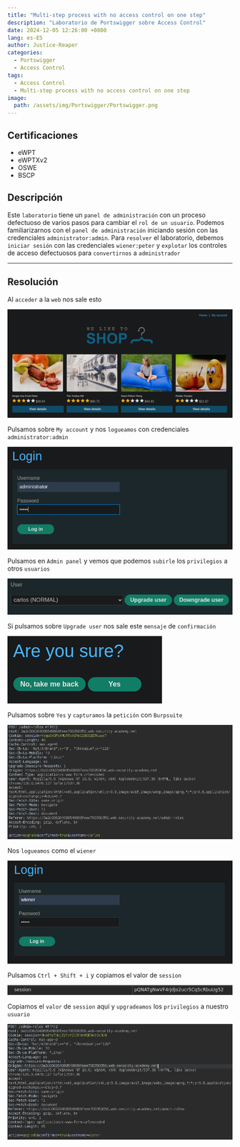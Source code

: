 ```yaml
---
title: "Multi-step process with no access control on one step"
description: "Laboratorio de Portswigger sobre Access Control"
date: 2024-12-05 12:26:00 +0800
lang: es-ES
author: Justice-Reaper
categories:
  - Portswigger
  - Access Control
tags:
  - Access Control
  - Multi-step process with no access control on one step
image:
  path: /assets/img/Portswigger/Portswigger.png
---
```


## Certificaciones

- eWPT
- eWPTXv2
- OSWE
- BSCP
  
## Descripción

Este `laboratorio` tiene un `panel de administración` con un proceso defectuoso de varios pasos para cambiar el `rol de un usuario`. Podemos familiarizarnos con el `panel de administración` iniciando sesión con las credenciales `administrator:admin`. Para `resolver` el laboratorio, debemos `iniciar sesión` con las credenciales `wiener:peter` y `explotar` los controles de acceso defectuosos para `convertirnos` a `administrador`

---

## Resolución

Al `acceder` a la `web` nos sale esto

![](/assets/img/Access-Control-Lab-12/image_1.png)

Pulsamos sobre `My account` y nos `logueamos` con credenciales `administrator:admin`

![](/assets/img/Access-Control-Lab-12/image_2.png)

Pulsamos en `Admin panel` y vemos que podemos `subirle` los `privilegios` a otros `usuarios`

![](/assets/img/Access-Control-Lab-12/image_3.png)

Si pulsamos sobre `Upgrade user` nos sale este `mensaje` de `confirmación`

![](/assets/img/Access-Control-Lab-12/image_4.png)

Pulsamos sobre `Yes` y `capturamos` la `petición` con `Burpsuite`

![](/assets/img/Access-Control-Lab-12/image_5.png)

Nos `logueamos` como el `wiener`

![](/assets/img/Access-Control-Lab-12/image_6.png)

Pulsamos `Ctrl + Shift + i` y copiamos el valor de `session`

![](/assets/img/Access-Control-Lab-12/image_7.png)

Copiamos el `valor` de `session` aquí y `upgradeamos` los `privilegios` a nuestro `usuario`

![](/assets/img/Access-Control-Lab-12/image_8.png)
